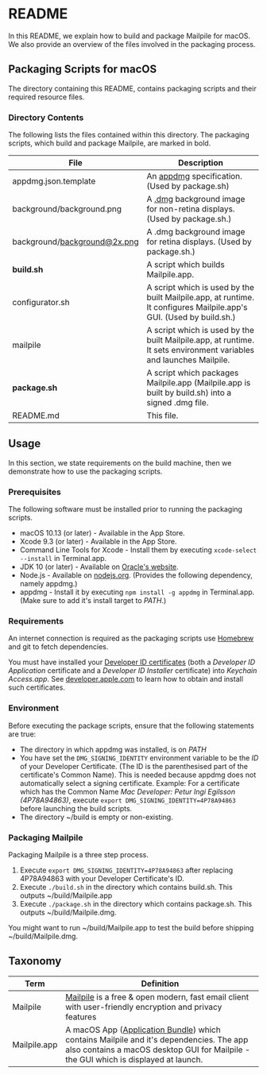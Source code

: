 # README

In this README, we explain how to build and package Mailpile for macOS.
We also provide an overview of the files involved in the packaging process. 

## Packaging Scripts for macOS
The directory containing this README, contains packaging scripts and their required resource files.

### Directory Contents
The following lists the files contained within this directory. The packaging scripts, which build and package Mailpile, are marked in bold.

| File | Description |
| ---- | ----------- |
| appdmg.json.template			| An [appdmg](https://www.npmjs.com/package/appdmg) specification. (Used by package.sh) |
| background/background.png 	| A [.dmg](https://en.wikipedia.org/wiki/Apple_Disk_Image) background image for non-retina displays. (Used by package.sh.)|
| background/background@2x.png| A .dmg background image for retina displays. (Used by package.sh.)|
| **build.sh** 						| A script which builds Mailpile.app. |
| configurator.sh 				| A script which is used by the built Mailpile.app, at runtime. It configures Mailpile.app's GUI. (Used by build.sh.)|
| mailpile 						| A script which is used by the built Mailpile.app, at runtime. It sets environment variables and launches Mailpile. |
| **package.sh** 				| A script which packages Mailpile.app (Mailpile.app is built by build.sh) into a signed .dmg file.|
| README.md 						| This file. |

## Usage
In this section, we state requirements on the build machine, then we demonstrate how to use the packaging scripts.

### Prerequisites
The following software must be installed prior to running the packaging scripts.

- macOS 10.13 (or later) - Available in the App Store.
- Xcode 9.3 (or later) - Available in the App Store.
- Command Line Tools for Xcode - Install them by executing `xcode-select --install` in Terminal.app.
- JDK 10 (or later) - Available on [Oracle's website](http://www.oracle.com/technetwork/java/javase/downloads/index.html).
- Node.js - Available on [nodejs.org](https://nodejs.org/en/). (Provides the following dependency, namely appdmg.)
- appdmg - Install it by executing `npm install -g appdmg` in Terminal.app. (Make sure to add it's install target to *PATH*.)

### Requirements
An internet connection is required as the packaging scripts use [Homebrew](https://brew.sh) and git to fetch dependencies.

You must have installed your [Developer ID certificates](https://help.apple.com/xcode/mac/current/#/dev520c0324f) (both a *Developer ID Application* certificate and a *Developer ID Installer* certificate) into *Keychain Access.app*. See [developer.apple.com](https://developer.apple.com/support/certificates/) to learn how to obtain and install such certificates.

### Environment
Before executing the package scripts, ensure that the following statements are true:

- The directory in which appdmg was installed, is on *PATH*
- You have set the `DMG_SIGNING_IDENTITY` environment variable to be the *ID* of your Developer Certificate. (The ID is the parenthesised part of the certificate's Common Name). This is needed because appdmg does not automatically select a signing certificate. Example: For a certificate which has the Common Name *Mac Developer: Petur Ingi Egilsson (4P78A94863)*, execute `export DMG_SIGNING_IDENTITY=4P78A94863` before launching the build scripts.
- The directory ~/build is empty or non-existing.


### Packaging Mailpile
Packaging Mailpile is a three step process.

1. Execute `export DMG_SIGNING_IDENTITY=4P78A94863` after replacing 4P78A94863 with your Developer Certificate's ID.
2. Execute `./build.sh` in the directory which contains build.sh. This outputs ~/build/Mailpile.app
3. Execute `./package.sh` in the directory which contains package.sh. This outputs ~/build/Mailpile.dmg.

You might want to run ~/build/Mailpile.app to test the build before shipping ~/build/Mailpile.dmg.


## Taxonomy
| Term | Definition |
| ---- | ---------- |
| Mailpile | [Mailpile](https://github.com/mailpile/Mailpile) is a free & open modern, fast email client with user-friendly encryption and privacy features |
| Mailpile.app | A macOS App ([Application Bundle](https://developer.apple.com/library/content/documentation/CoreFoundation/Conceptual/CFBundles/BundleTypes/BundleTypes.html)) which contains Mailpile and it's dependencies. The app also contains a macOS desktop GUI for Mailpile - the GUI which is displayed at launch.
